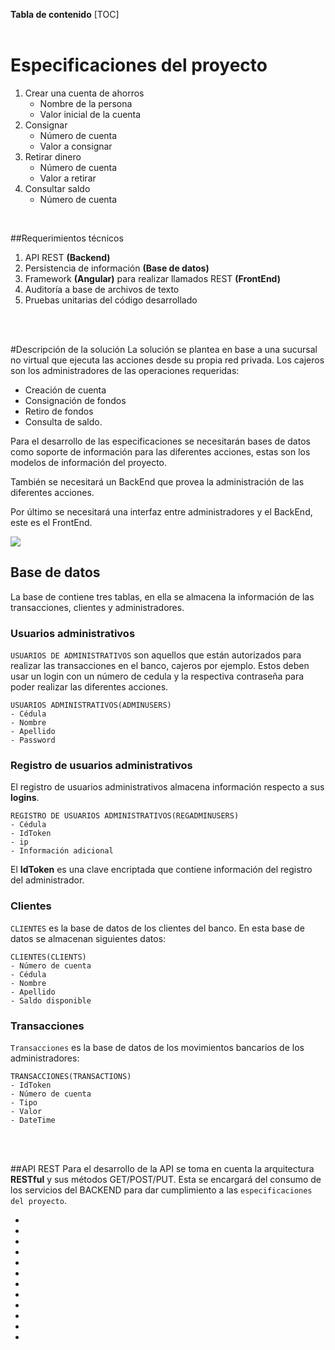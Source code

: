 **Tabla de contenido**
[TOC]
<br>
<br>
# Especificaciones del proyecto
1. Crear una cuenta de ahorros
    - Nombre de la persona
    - Valor inicial de la cuenta
2. Consignar
    - Número de cuenta
    - Valor a consignar
3. Retirar dinero
    - Número de cuenta
    - Valor a retirar
4. Consultar saldo
    - Número de cuenta
<br>

##Requerimientos técnicos
1. API REST **(Backend)**
2. Persistencia de información **(Base de datos)**
3. Framework **(Angular)** para realizar llamados REST **(FrontEnd)**
4. Auditoría a base de archivos de texto
5. Pruebas unitarias del código desarrollado
<br>
<br>



#Descripción de la solución
La solución se plantea en base a una sucursal no virtual que ejecuta las acciones desde su propia red privada. Los cajeros son los administradores de las operaciones requeridas: 
- Creación de cuenta
- Consignación de fondos
- Retiro de fondos
- Consulta de saldo.

Para el desarrollo de las especificaciones se necesitarán bases de datos como soporte de información para las diferentes acciones, estas son los modelos de información del proyecto.

También se necesitará un BackEnd que provea la administración de las diferentes acciones.

Por último se necesitará una interfaz entre administradores y el BackEnd, este es el FrontEnd.

![](00.png)

## Base de datos

La base de contiene tres tablas, en ella se almacena la información de las transacciones, clientes y administradores.

### Usuarios administrativos
`USUARIOS DE ADMINISTRATIVOS` son aquellos que están autorizados para realizar las transacciones en el banco, cajeros por ejemplo.
Estos deben usar un login con un número de cedula y la respectiva contraseña para poder realizar las diferentes acciones.

    USUARIOS ADMINISTRATIVOS(ADMINUSERS)
    - Cédula
    - Nombre
    - Apellido
    - Password

### Registro de usuarios administrativos
El registro de usuarios administrativos almacena información respecto a sus **logins**.

    REGISTRO DE USUARIOS ADMINISTRATIVOS(REGADMINUSERS)
    - Cédula
    - IdToken
    - ip
    - Información adicional

El **IdToken** es una clave encriptada que contiene información del registro del administrador.

### Clientes
`CLIENTES` es la base de datos de los clientes del banco. En esta base de datos se almacenan siguientes datos:

    CLIENTES(CLIENTS)
    - Número de cuenta
    - Cédula
    - Nombre
    - Apellido
    - Saldo disponible


### Transacciones
`Transacciones` es la base de datos de los movimientos bancarios de los administradores:

    TRANSACCIONES(TRANSACTIONS)
    - IdToken
    - Número de cuenta
    - Tipo
    - Valor
    - DateTime
<br>
<br>




##API REST
Para el desarrollo de la API se toma en cuenta la arquitectura **RESTful** y sus métodos GET/POST/PUT. Esta se encargará del consumo de los servicios del BACKEND para dar cumplimiento a las `especificaciones del proyecto`.


 - 
 - 
 - 
 - 
 - 
 - 
 - 
 - 
 - 
 - 
 - 
 - 
